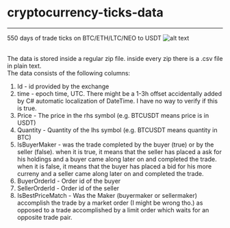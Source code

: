 # cryptocurrency-ticks-data
---

550 days of trade ticks on BTC/ETH/LTC/NEO to USDT
![alt text](https://i.imgur.com/wRK5UBW.png)
<br><br>

The data is stored inside a regular zip file. inside every zip there is a .csv file in plain text.<br>
The data consists of the following columns:
1. Id - id provided by the exchange
2. time - epoch time, UTC. There might be a 1-3h offset accidentally added by C# automatic localization of DateTime. I have no way to verify if this is true.
3. Price - The price in the rhs symbol (e.g. BTCUSDT means price is in USDT)
4. Quantity - Quantity of the lhs symbol (e.g. BTCUSDT means quantity in BTC)
5. IsBuyerMaker - was the trade completed by the buyer (true) or by the seller (false). 
    when it is true, it means that the seller has placed a ask for his holdings and a buyer came along later on and completed the trade.
    when it is false, it means that the buyer has placed a bid for his more curreny and a seller came along later on and completed the trade.
6. BuyerOrderId - Order id of the buyer
7. SellerOrderId - Order id of the seller
8. IsBestPriceMatch - Was the Maker (buyermaker or sellermaker) accomplish the trade by a market order (I might be wrong tho.) as opposed to a trade accomplished by a limit order which waits for an opposite trade pair.

